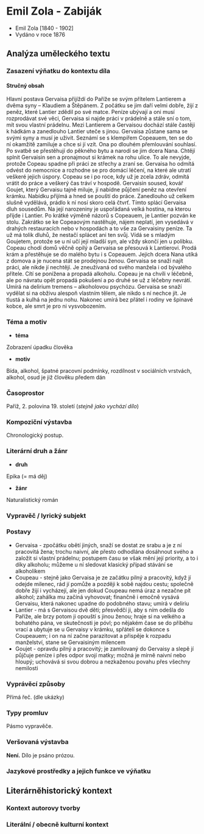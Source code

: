 # Emil Zola - Zabiják
- Emil Zola [1840 - 1902]
- Vydáno v roce 1876

## Analýza uměleckého textu

### Zasazení výňatku do kontextu díla

#### Stručný obsah

Hlavní postava Gervaisa přijíždí do Paříže se svým přítelem Lantierem a dvěma syny – Klaudiem a Štěpánem. Z počátku se jim daří velmi dobře, žijí z peněz, které Lantier zdědil po své matce. Peníze ubývají a oni musí rozprodávat své věci, Gervaisa si najde práci v prádelně a stále sní o tom, mít svou vlastní prádelnu. Mezi Lantierem a Gervaisou dochází stále častěji k hádkám a zanedlouho Lantier uteče s jinou. Gervaisa zůstane sama se svými syny a musí je uživit. Seznámí se s klempířem Copeauem, ten se do ní okamžitě zamiluje a chce si jí vzít. Ona po dlouhém přemlouvání souhlasí. Po svatbě se přestěhují do pěkného bytu a narodí se jim dcera Nana. Chtějí splnit Gervaisin sen a pronajmout si krámek na rohu ulice. To ale nevyjde, protože Copeau spadne při práci ze střechy a zraní se. Gervaisa ho odmítá odvést do nemocnice a rozhodne se pro domácí léčení, na které ale utratí veškeré jejich úspory. Copeau se i po roce, kdy už je zcela zdráv, odmítá vrátit do práce a veškerý čas tráví v hospodě. Gervaisin soused, kovář Goujet, který Gervaisu tajně miluje, jí nabídne půjčení peněz na otevření krámku. Nabídku přijímá a hned se pouští do práce. Zanedlouho už celkem slušně vydělává, prádlo k ní nosí skoro celá čtvrť. Tímto splácí Gervaisa dluh sousedům. Na její narozeniny je uspořádaná velká hostina, na kterou přijde i Lantier. Po krátké výměně názorů s Copeauem, je Lantier pozván ke stolu. Zakrátko se ke Copeaovým nastěhuje, nájem neplatí, jen vysedává v drahých restauracích nebo v hospodách a to vše za Gervaisiny peníze. Ta už má tolik dluhů, že nestačí splácet ani ten svůj. Vídá se s mladým Goujetem, protože se u ní učí její mladší syn, ale vždy skončí jen u polibku. Copeau chodí domů věčně opilý a Gervaisa se přesouvá k Lantierovi. Prodá krám a přestěhuje se do malého bytu i s Copeauem. Jejich dcera Nana utíká z domova a je nucena stát se prodejnou ženou. Gervaisa se snaží najít práci, ale nikde jí nechtějí. Je zneužívaná od svého manžela i od bývalého přítele. Cítí se ponížena a propadá alkoholu. Copeau je na chvíli v léčebně, ale po návratu opět propadá pokušení a po druhé se už z léčebny nevrátí. Umírá na delirium tremens – alkoholovou psychózu. Gervaisa se snaží vydělat si na obživu alespoň vlastním tělem, ale nikdo s ní nechce jít. Je tlustá a kulhá na jednu nohu. Nakonec umírá bez přátel i rodiny ve špinavé kobce, ale smrt je pro ni vysvobozením.

### Téma a motiv

- **téma**

Zobrazení úpadku člověka

- **motiv**

Bída, alkohol, špatné pracovní podmínky, rozdílnost v sociálních vrstvách, alkohol, osud je již člověku předem dán

### Časoprostor

Paříž, 2. polovina 19. století (*stejně jako vychází dílo*)

### Kompoziční výstavba

Chronologický postup.

### Literární druh a žánr

- **druh**

Epika (= má děj)

- **žánr**

Naturalistický román

### Vypravěč / lyrický subjekt

### Postavy

- Gervaisa - zpočátku obětí jiných, snaží se dostat ze srabu a je z ní pracovitá žena; trochu naivní, ale přesto odhodlána dosáhnout svého a založit si vlastní prádelnu; postupem času se však mění její priority, a to i díky alkoholu; můžeme u ní sledovat klasický případ stávání se alkoholikem
- Coupeau - stejně jako Gervaisa je ze začátku pilný a pracovitý, když jí odejde milenec, rád jí pomůže a později k sobě najdou cestu; společně dobře žijí i vycházejí, ale jen dokud Coupeau nemá úraz a nezačne pít alkohol; zahálka mu začíná vyhovovat; finančně i emočně vysává Gervaisu, která nakonec upadne do podobného stavu; umírá v deliriu
- Lantier - má s Gervaisou dvě děti; přesvědčí ji, aby s ním odešla do Paříže, ale brzy potom ji opouští s jinou ženou; hraje si na velkého a bohatého pána, ve skutečnosti je póvl; po nějakém čase se do příběhu vrací a ubytuje se u Gervaisy v krámku, spřátelí se dokonce s Coupeauem; i on na ní začne parazitovat a přispěje k rozpadu manželství, stane se Gervaisiným milencem
- Goujet - opravdu pilný a pracovitý; je zamilovaný do Gervaisy a slepě jí půjčuje peníze i přes odpor svojí matky; možná je mírně naivní nebo hloupý; uchovává si svou dobrou a nezkaženou povahu přes všechny nemilosti

### Vyprávěcí způsoby

Přímá řeč. (dle ukázky)

### Typy promluv

Pásmo vypravěče.

### Veršovaná výstavba

**Není.** Dílo je psáno prózou.

### Jazykové prostředky a jejich funkce ve výňatku

## Literárněhistorický kontext
### Kontext autorovy tvorby

### Literální / obecně kulturní kontext
